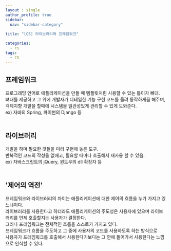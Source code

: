 ```yaml
---
layout : single
author_profile: true
sidebar: 
  nav: "sidebar-category"
  
title: "[CS] 라이브러리와 프레임워크"

categories:
  - cs
tags:
  - CS
---
```


  
##  프레임워크

프로그래밍 언어로 애플리케이션을 만들 때 템플릿처럼 사용할 수 있는 틀이자 뼈대.<br>뼈대를 제공하고 그 위에 개발자가 디테일한 기능 구현 코드를 올려 동작하게끔 해주며,<br>객체지향 개발을 할때에 시스템을 일관성있게 관리할 수 있게 도와준다.<br>ex) 자바의 Spring, 파이썬의 Django 등<br><br>

  
##  라이브러리

개발을 하며 필요한 것들을 미리 구현해 놓은 도구.<br>반복적인 코드의 작성을 없애고, 필요할 때마다 호출해서 재사용 할 수 있음.<br>ex) 자바스크립트의 jQuery, 윈도우의 dll 확장자 등<br><br>

##  '제어의 역전'

프레임워크와 라이브러리의 차이는 애플리케이션에 대한 제어의 흐름을 누가 가지고 있느냐이다.<br>라이브러리를 사용한다고 하더라도 애플리케이션의 주도성은 사용자에 있으며 라이브러리를 언제 호출할지는 사용자가 결정한다.<br>그러나 프레임워크는 전체적인 흐름을 스스로가 가지고 있다.<br>프레임워크가 흐름을 주도하고 그 중에 사용자의 코드를 사용하도록 하는 방식으로<br>사용자가 프레임워크를 호출해서 사용한다기보다는 그 안에 들어가서 사용한다는 느낌으로 인식할 수 있다.
